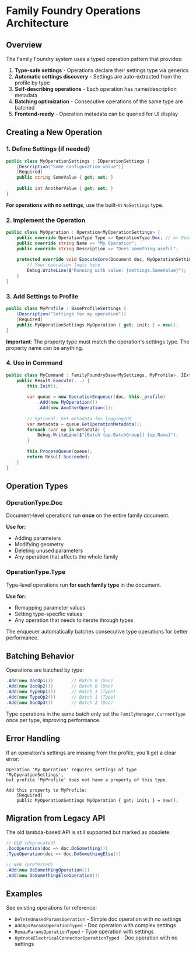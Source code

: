 # Family Foundry Operations Architecture

## Overview

The Family Foundry system uses a typed operation pattern that provides:

1. **Type-safe settings** - Operations declare their settings type via generics
2. **Automatic settings discovery** - Settings are auto-extracted from the
   profile by type
3. **Self-describing operations** - Each operation has name/description metadata
4. **Batching optimization** - Consecutive operations of the same type are
   batched
5. **Frontend-ready** - Operation metadata can be queried for UI display

## Creating a New Operation

### 1. Define Settings (if needed)

```csharp
public class MyOperationSettings : IOperationSettings {
    [Description("Some configuration value")]
    [Required]
    public string SomeValue { get; set; }
    
    public int AnotherValue { get; set; }
}
```

**For operations with no settings**, use the built-in `NoSettings` type.

### 2. Implement the Operation

```csharp
public class MyOperation : Operation<MyOperationSettings> {
    public override OperationType Type => OperationType.Doc; // or OperationType.Type
    public override string Name => "My Operation";
    public override string Description => "Does something useful";
    
    protected override void ExecuteCore(Document doc, MyOperationSettings settings) {
        // Your operation logic here
        Debug.WriteLine($"Running with value: {settings.SomeValue}");
    }
}
```

### 3. Add Settings to Profile

```csharp
public class MyProfile : BaseProfileSettings {
    [Description("Settings for my operation")]
    [Required]
    public MyOperationSettings MyOperation { get; init; } = new();
}
```

**Important**: The property type must match the operation's settings type. The
property name can be anything.

### 4. Use in Command

```csharp
public class MyCommand : FamilyFoundryBase<MySettings, MyProfile>, IExternalCommand {
    public Result Execute(...) {
        this.Init();
        
        var queue = new OperationEnqueuer(doc, this._profile)
            .Add(new MyOperation())
            .Add(new AnotherOperation());
        
        // Optional: Get metadata for logging/UI
        var metadata = queue.GetOperationMetadata();
        foreach (var op in metadata) {
            Debug.WriteLine($"[Batch {op.BatchGroup}] {op.Name}");
        }
        
        this.ProcessQueue(queue);
        return Result.Succeeded;
    }
}
```

## Operation Types

### OperationType.Doc

Document-level operations run **once** on the entire family document.

**Use for:**

- Adding parameters
- Modifying geometry
- Deleting unused parameters
- Any operation that affects the whole family

### OperationType.Type

Type-level operations run **for each family type** in the document.

**Use for:**

- Remapping parameter values
- Setting type-specific values
- Any operation that needs to iterate through types

The enqueuer automatically batches consecutive type operations for better
performance.

## Batching Behavior

Operations are batched by type:

```csharp
.Add(new DocOp1())       // Batch 0 (Doc)
.Add(new DocOp2())       // Batch 0 (Doc)
.Add(new TypeOp1())      // Batch 1 (Type)
.Add(new TypeOp2())      // Batch 1 (Type)
.Add(new DocOp3())       // Batch 2 (Doc)
```

Type operations in the same batch only set the `FamilyManager.CurrentType` once
per type, improving performance.

## Error Handling

If an operation's settings are missing from the profile, you'll get a clear
error:

```
Operation 'My Operation' requires settings of type 'MyOperationSettings',
but profile 'MyProfile' does not have a property of this type.

Add this property to MyProfile:
    [Required]
    public MyOperationSettings MyOperation { get; init; } = new();
```

## Migration from Legacy API

The old lambda-based API is still supported but marked as obsolete:

```csharp
// OLD (deprecated)
.DocOperation(doc => doc.DoSomething())
.TypeOperation(doc => doc.DoSomethingElse())

// NEW (preferred)
.Add(new DoSomethingOperation())
.Add(new DoSomethingElseOperation())
```

## Examples

See existing operations for reference:

- `DeleteUnusedParamsOperation` - Simple doc operation with no settings
- `AddApsParamsOperationTyped` - Doc operation with complex settings
- `RemapParamsOperationTyped` - Type operation with settings
- `HydrateElectricalConnectorOperationTyped` - Doc operation with no settings
